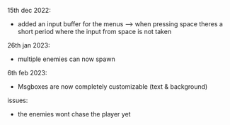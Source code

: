 15th dec 2022:
- added an input buffer for the menus --> when pressing space theres a short period where the input from space is not taken

26th jan 2023:
- multiple enemies can now spawn

6th feb 2023:
- Msgboxes are now completely customizable (text & background)

issues:
- the enemies wont chase the player yet
